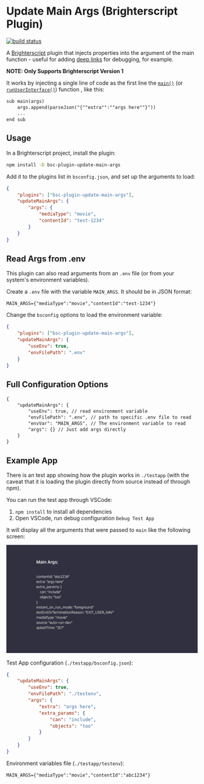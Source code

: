 # Update Main Args (Brighterscript Plugin)

[![build status](https://img.shields.io/github/actions/workflow/status/markwpearce/bsc-plugin-update-main-args/build.yml?branch=main&logo=github)](https://github.com/markwpearce/bsc-plugin-update-main-args/actions?query=branch%3Amaster+workflow%3Abuild)

<!--
[![coverage status](https://img.shields.io/coveralls/github/markwpearce/bsc-plugin-update-main-args?logo=coveralls)](https://coveralls.io/github/markwpearce/bsc-plugin-update-main-args?branch=main)
-->

A [Brighterscript](https://github.com/rokucommunity/brighterscript) plugin that injects properties into the argument of the main function - useful for adding [deep links](https://developer.roku.com/en-ca/docs/developer-program/discovery/implementing-deep-linking.md) for debugging, for example.

**NOTE: Only Supports Brighterscript Version 1**

It works by injecting a single line of code as the first line the [`main()`](https://developer.roku.com/en-ca/docs/developer-program/getting-started/architecture/dev-environment.md#sub-main) (or [`runUserInterface()`](https://developer.roku.com/en-ca/docs/developer-program/getting-started/architecture/dev-environment.md#sub-runuserinterface)) function , like this:

```brs
sub main(args)
    args.append(parseJson("{""extra"":""args here""}"))
    ...
end sub
```

## Usage

In a Brighterscript project, install the plugin:

```sh
npm install -D bsc-plugin-update-main-args
```

Add it to the plugins list in `bsconfig.json`, and set up the arguments to load:

```json
{
    "plugins": ["bsc-plugin-update-main-args"],
    "updateMainArgs": {
        "args": {
            "mediaType": "movie",
            "contentId": "test-1234"
        }
    }
}
```

## Read Args from .env

This plugin can also read arguments from an `.env` file (or from your system's environment variables).

Create a `.env` file with the variable `MAIN_ARGS`. It should be in JSON format:

```env
MAIN_ARGS={"mediaType":"movie","contentId":"test-1234"}
```

Change the `bsconfig` options to load the environment variable:

```json
{
    "plugins": ["bsc-plugin-update-main-args"],
    "updateMainArgs": {
        "useEnv": true,
        "envFilePath": ".env"
    }
}
```

## Full Configuration Options

```jsonc
{
    "updateMainArgs": {
        "useEnv": true, // read environment variable
        "envFilePath": ".env", // path to specific .env file to read
        "envVar": "MAIN_ARGS", // The environment variable to read
        "args": {} // Just add args directly
    }
}
```

## Example App

There is an test app showing how the plugin works in `./testapp` (with the caveat that it is loading the plugin directly from source instead of through npm).

You can run the test app through VSCode:

1. `npm install` to install all dependencies
2. Open VSCode, run debug configuration `Debug Test App`

It will display all the arguments that were passed to `main` like the following screen:

![Test App Screenshot](./images/update-main-args.jpg)

Test App configuration (`./testapp/bsconfig.json`):

```json
{
    "updateMainArgs": {
        "useEnv": true,
        "envFilePath": "./testenv",
        "args": {
            "extra": "args here",
            "extra_params": {
                "can": "include",
                "objects": "too"
            }
        }
    }
}
```

Environment variables file (`./testapp/testenv`):

```env
MAIN_ARGS={"mediaType":"movie","contentId":"abc1234"}
```
